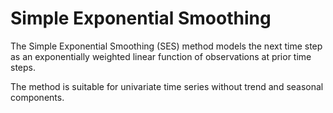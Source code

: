 # Simple Exponential Smoothing
The Simple Exponential Smoothing (SES) method models the next time step as an exponentially weighted linear function of observations at prior time steps.<br>

The method is suitable for univariate time series without trend and seasonal components.